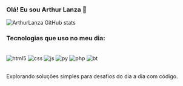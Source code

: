 ### Olá! Eu sou Arthur Lanza 👋

![ArthurLanza GitHub stats](https://github-readme-stats.vercel.app/api?username=ArthurLanza&show_icons=true&theme=dark)


### Tecnologias que uso no meu dia:

<div style= "display:inline_block"> <br/>
    <img align="center" alt= "html5" src="https://img.shields.io/badge/HTML5-E34F26?style=for-the-badge&logo=html5&logoColor=white" />
    <img align="center" alt= "css" src="https://img.shields.io/badge/CSS-1572B6?style=for-the-badge&logo=css3&logoColor=white"/>
   <img align="center" alt= "js" src="https://img.shields.io/badge/JavaScript-323330?style=for-the-badge&logo=javascript&logoColor=F7DF1E" />
    <img align="center" alt= "py" src="https://img.shields.io/badge/Python-3776AB?style=for-the-badge&logo=python&logoColor=white" />
    <img align="center" alt= "php" src="https://img.shields.io/badge/PHP-777BB4?style=for-the-badge&logo=php&logoColor=white" />
    <img align="center" alt= "bt" src= "https://img.shields.io/badge/Bootstrap-563D7C?style=for-the-badge&logo=bootstrap&logoColor=white" />
</div> <br>


Explorando soluções simples para desafios do dia a dia com código.
